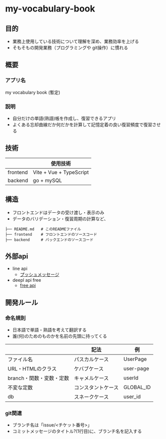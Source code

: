 # my-vocabulary-book

## 目的
- 業務上使用している技術について理解を深め、業務効率を上げる
- そもそもの開発業務（プログラミングや git操作）に慣れる

## 概要

### アプリ名
my vocabulary book (暫定)

### 説明
- 自分だけの単語(熟語)帳を作成し、復習できるアプリ
- よくある忘却曲線だか何だかを計算して記憶定着の良い復習頻度で復習させる


## 技術
|           | 使用技術                 |
| ---       | ---                     |
| frontend  | Vite + Vue + TypeScript |
| backend   | go + mySQL              |

## 構造

- フロントエンドはデータの受け渡し・表示のみ
- データのバリデーション・復習周期の計算など、

```
├── README.md   # このREADMEファイル
├── frontend    # フロントエンドのソースコード
├── backend     # バックエンドのソースコード
```

## 外部api

- line api
  - [プッシュメッセージ](https://developers.line.biz/ja/reference/messaging-api/#send-push-message)
- deepl api free
  - [free api](https://support.deepl.com/hc/ja/articles/360021200939-DeepL-API-Free)

## 開発ルール
### 命名規則
- 日本語で単語・熟語を考えて翻訳する
- 誰(何)のためのものかを名前の先頭に持ってくる

|                          | 記法             | 例        |
| ---                      | ---              | ---       |
| ファイル名                | パスカルケース    | UserPage  |
| URL・HTMLのクラス         | ケバブケース      | user-page |
| branch・関数・変数・定数   | キャメルケース    | userId    |
| 不変な定数                | コンスタントケース | GLOBAL_ID |
| db                        | スネークケース    | user_id   |

### git関連
- ブランチ名は「issue/<チケット番号>」
- コミットメッセージのタイトル?(1行目)に、ブランチ名を記入する
